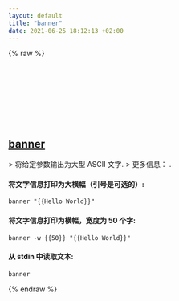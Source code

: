 ```yaml
---
layout: default
title: "banner"
date: 2021-06-25 18:12:13 +02:00
---
```

{% raw %}
<h2 id="banner">
  <a href="/zh/common/banner.html">banner</a> <a href="#banner"><svg class="icon">
    <use href="/assets/images/unicode_sprite.svg#link" />
  </svg></a>
</h2>
> 将给定参数输出为大型 ASCII 文字.
> 更多信息： <https://man.archlinux.org/man/banner.1>.

#### 将文字信息打印为大横幅（引号是可选的）:
```shell
banner "{{Hello World}}"
```
#### 将文字信息打印为横幅，宽度为 50 个字:
```shell
banner -w {{50}} "{{Hello World}}"
```
#### 从 stdin 中读取文本:
```shell
banner
```
{% endraw %}